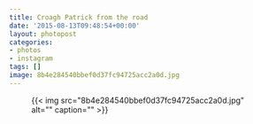 ```yaml
---
title: Croagh Patrick from the road
date: '2015-08-13T09:48:54+00:00'
layout: photopost
categories:
- photos
- instagram
tags: []
image: 8b4e284540bbef0d37fc94725acc2a0d.jpg
---
```


<figure class="photo photo--square">
  {{< img src="8b4e284540bbef0d37fc94725acc2a0d.jpg" alt="" caption="" >}}

</figure>




